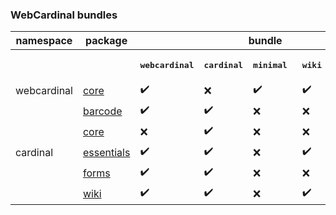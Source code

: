 ### WebCardinal bundles

<table>
<thead>
  <tr>
    <th>namespace</th>
    <th>package</th>
    <th colspan="5" align="center">bundle</th>
  </tr>
</thead>
<tbody>
  <tr>
    <td></td>
    <td></td>
    <th><pre>webcardinal</pre></th>
    <th><pre>cardinal</pre></th>
    <th><pre>minimal </pre></th>
    <th><pre>wiki    </pre></th>
    <th><pre>all     </pre></th>
  </tr>
  <tr>
    <td>webcardinal</td>
    <td><a href="https://github.com/webcardinal/webcardinal-core">core</a></td>
    <td>✔️</td>
    <td>❌</td>
    <td>✔️</td>
    <td>✔️</td>
    <td>✔️</td>
  </tr>
  <tr>
    <td rowspan="5">cardinal</td>
    <td><a href="https://github.com/webcardinal/cardinal-barcode">barcode</a></td>
    <td>✔️</td>
    <td>✔️</td>
    <td>❌</td>
    <td>❌</td>
    <td>✔️</td>
  </tr>
  <tr>
    <td><a href="https://github.com/webcardinal/cardinal-core">core</a></td>
    <td>❌</td>
    <td>✔️</td>
    <td>❌</td>
    <td>❌</td>
    <td>✔️</td>
  </tr>
  <tr>
    <td><a href="https://github.com/webcardinal/cardinal-essentials">essentials</a></td>
    <td>✔️</td>
    <td>✔️</td>
    <td>❌</td>
    <td>✔️</td>
    <td>✔️</td>
  </tr>
  <tr>
    <td><a href="https://github.com/webcardinal/cardinal-forms">forms</a></td>
    <td>✔️</td>
    <td>✔️</td>
    <td>❌</td>
    <td>❌</td>
    <td>✔️</td>
  </tr>
  <tr>
    <td><a href="https://github.com/webcardinal/cardinal-wiki">wiki</a></td>
    <td>✔️</td>
    <td>✔️</td>
    <td>❌</td>
    <td>✔️</td>
    <td>✔️</td>
  </tr>
</tbody>
</table>
